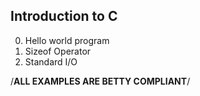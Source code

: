 Introduction to C
---
0. Hello world program
1. Sizeof Operator
2. Standard I/O

/**ALL EXAMPLES ARE BETTY COMPLIANT**/
